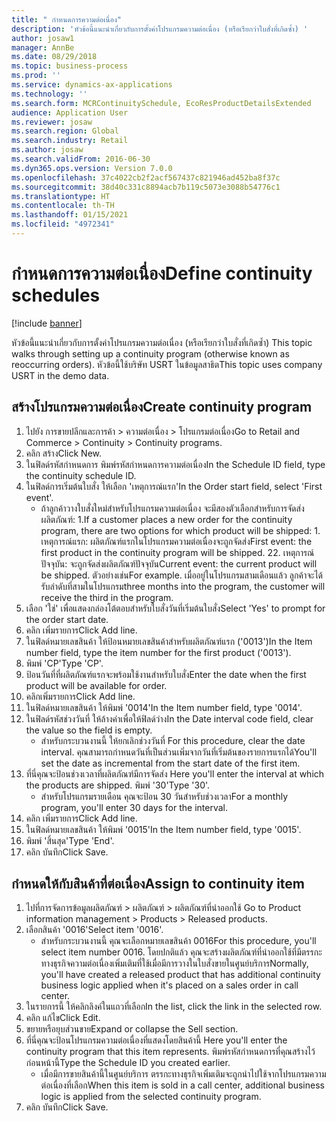 ```yaml
---
title: " กำหนดการความต่อเนื่อง"
description: 'หัวข้อนี้แนะนำเกี่ยวกับการตั้งค่าโปรแกรมความต่อเนื่อง (หรือเรียกว่าใบสั่งที่เกิดซ้ำ) '
author: josaw1
manager: AnnBe
ms.date: 08/29/2018
ms.topic: business-process
ms.prod: ''
ms.service: dynamics-ax-applications
ms.technology: ''
ms.search.form: MCRContinuitySchedule, EcoResProductDetailsExtended
audience: Application User
ms.reviewer: josaw
ms.search.region: Global
ms.search.industry: Retail
ms.author: josaw
ms.search.validFrom: 2016-06-30
ms.dyn365.ops.version: Version 7.0.0
ms.openlocfilehash: 37c4022cb2f2acf567437c821946ad452ba8f37c
ms.sourcegitcommit: 38d40c331c8894acb7b119c5073e3088b54776c1
ms.translationtype: HT
ms.contentlocale: th-TH
ms.lasthandoff: 01/15/2021
ms.locfileid: "4972341"
---
```

# <a name="define-continuity-schedules"></a><span data-ttu-id="df34e-103"> กำหนดการความต่อเนื่อง</span><span class="sxs-lookup"><span data-stu-id="df34e-103">Define continuity schedules</span></span>

[!include [banner](../includes/banner.md)]

<span data-ttu-id="df34e-104">หัวข้อนี้แนะนำเกี่ยวกับการตั้งค่าโปรแกรมความต่อเนื่อง (หรือเรียกว่าใบสั่งที่เกิดซ้ำ) </span><span class="sxs-lookup"><span data-stu-id="df34e-104">This topic walks through setting up a continuity program (otherwise known as reoccurring orders).</span></span> <span data-ttu-id="df34e-105">หัวข้อนี้ใช้บริษัท USRT ในข้อมูลสาธิต</span><span class="sxs-lookup"><span data-stu-id="df34e-105">This topic uses company USRT in the demo data.</span></span>


## <a name="create-continuity-program"></a><span data-ttu-id="df34e-106">สร้างโปรแกรมความต่อเนื่อง</span><span class="sxs-lookup"><span data-stu-id="df34e-106">Create continuity program</span></span>
1. <span data-ttu-id="df34e-107">ไปยัง การขายปลีกและการค้า > ความต่อเนื่อง > โปรแกรมต่อเนื่อง</span><span class="sxs-lookup"><span data-stu-id="df34e-107">Go to Retail and Commerce > Continuity > Continuity programs.</span></span>
2. <span data-ttu-id="df34e-108">คลิก สร้าง</span><span class="sxs-lookup"><span data-stu-id="df34e-108">Click New.</span></span>
3. <span data-ttu-id="df34e-109">ในฟิลด์รหัสกำหนดการ พิมพ์รหัสกำหนดการความต่อเนื่อง</span><span class="sxs-lookup"><span data-stu-id="df34e-109">In the Schedule ID field, type the continuity schedule ID.</span></span>
4. <span data-ttu-id="df34e-110">ในฟิลด์การเริ่มต้นใบสั่ง ให้เลือก 'เหตุการณ์แรก'</span><span class="sxs-lookup"><span data-stu-id="df34e-110">In the Order start field, select 'First event'.</span></span>
    * <span data-ttu-id="df34e-111">ถ้าลูกค้าวางใบสั่งใหม่สำหรับโปรแกรมความต่อเนื่อง จะมีสองตัวเลือกสำหรับการจัดส่งผลิตภัณฑ์:  1.</span><span class="sxs-lookup"><span data-stu-id="df34e-111">If a customer places a new order for the continuity program, there are two options for which product will be shipped:  1.</span></span> <span data-ttu-id="df34e-112">เหตุการณ์แรก: ผลิตภัณฑ์แรกในโปรแกรมความต่อเนื่องจะถูกจัดส่ง</span><span class="sxs-lookup"><span data-stu-id="df34e-112">First event: the first product in the continuity program will be shipped.</span></span>  <span data-ttu-id="df34e-113">2</span><span class="sxs-lookup"><span data-stu-id="df34e-113">2.</span></span> <span data-ttu-id="df34e-114">เหตุการณ์ปัจจุบัน: จะถูกจัดส่งผลิตภัณฑ์ปัจจุบัน</span><span class="sxs-lookup"><span data-stu-id="df34e-114">Current event: the current product will be shipped.</span></span> <span data-ttu-id="df34e-115">ตัวอย่างเช่น</span><span class="sxs-lookup"><span data-stu-id="df34e-115">For example.</span></span> <span data-ttu-id="df34e-116">เมื่ออยู่ในโปรแกรมสามเดือนแล้ว ลูกค้าจะได้รับลำดับที่สามในโปรแกรม</span><span class="sxs-lookup"><span data-stu-id="df34e-116">three months into the program, the customer will receive the third in the program.</span></span>  
5. <span data-ttu-id="df34e-117">เลือก 'ใช่' เพื่อแสดงกล่องโต้ตอบสำหรับใบสั่งวันที่เริ่มต้นใบสั่ง</span><span class="sxs-lookup"><span data-stu-id="df34e-117">Select 'Yes' to prompt for the order start date.</span></span>
6. <span data-ttu-id="df34e-118">คลิก เพิ่มรายการ</span><span class="sxs-lookup"><span data-stu-id="df34e-118">Click Add line.</span></span>
7. <span data-ttu-id="df34e-119">ในฟิลด์หมายเลขสินค้า ให้ป้อนหมายเลขสินค้าสำหรับผลิตภัณฑ์แรก ('0013')</span><span class="sxs-lookup"><span data-stu-id="df34e-119">In the Item number field, type the item number for the first product ('0013').</span></span>
8. <span data-ttu-id="df34e-120">พิมพ์ 'CP'</span><span class="sxs-lookup"><span data-stu-id="df34e-120">Type 'CP'.</span></span>
9. <span data-ttu-id="df34e-121">ป้อนวันที่ที่ผลิตภัณฑ์แรกจะพร้อมใช้งานสำหรับใบสั่ง</span><span class="sxs-lookup"><span data-stu-id="df34e-121">Enter the date when the first product will be available for order.</span></span>
10. <span data-ttu-id="df34e-122">คลิกเพิ่มรายการ</span><span class="sxs-lookup"><span data-stu-id="df34e-122">Click Add line.</span></span>
11. <span data-ttu-id="df34e-123">ในฟิลด์หมายเลขสินค้า ให้พิมพ์ '0014'</span><span class="sxs-lookup"><span data-stu-id="df34e-123">In the Item number field, type '0014'.</span></span>
12. <span data-ttu-id="df34e-124">ในฟิลด์รหัสช่วงวันที่ ให้ล้างค่าเพื่อให้ฟิลด์ว่าง</span><span class="sxs-lookup"><span data-stu-id="df34e-124">In the Date interval code field, clear the value so the field is empty.</span></span>
    * <span data-ttu-id="df34e-125">สำหรับกระบวนงานนี้ ให้ยกเลิกช่วงวันที่ </span><span class="sxs-lookup"><span data-stu-id="df34e-125">For this procedure, clear the date interval.</span></span> <span data-ttu-id="df34e-126">คุณสามารถกำหนดวันที่เป็นส่วนเพิ่มจากวันที่เริ่มต้นของรายการแรกได้</span><span class="sxs-lookup"><span data-stu-id="df34e-126">You'll set the date as incremental from the start date of the first item.</span></span>  
13. <span data-ttu-id="df34e-127">ที่นี่คุณจะป้อนช่วงเวลาที่ผลิตภัณฑ์มีการจัดส่ง </span><span class="sxs-lookup"><span data-stu-id="df34e-127">Here you'll enter the interval at which the products are shipped.</span></span> <span data-ttu-id="df34e-128">พิมพ์ '30'</span><span class="sxs-lookup"><span data-stu-id="df34e-128">Type '30'.</span></span>
    * <span data-ttu-id="df34e-129">สำหรับโปรแกรมรายเดือน คุณจะป้อน 30 วันสำหรับช่วงเวลา</span><span class="sxs-lookup"><span data-stu-id="df34e-129">For a monthly program, you'll enter 30 days for the interval.</span></span>  
14. <span data-ttu-id="df34e-130">คลิก เพิ่มรายการ</span><span class="sxs-lookup"><span data-stu-id="df34e-130">Click Add line.</span></span>
15. <span data-ttu-id="df34e-131">ในฟิลด์หมายเลขสินค้า ให้พิมพ์ '0015'</span><span class="sxs-lookup"><span data-stu-id="df34e-131">In the Item number field, type '0015'.</span></span>
16. <span data-ttu-id="df34e-132">พิมพ์ 'สิ้นสุด'</span><span class="sxs-lookup"><span data-stu-id="df34e-132">Type 'End'.</span></span>
17. <span data-ttu-id="df34e-133">คลิก บันทึก</span><span class="sxs-lookup"><span data-stu-id="df34e-133">Click Save.</span></span>

## <a name="assign-to-continuity-item"></a><span data-ttu-id="df34e-134">กำหนดให้กับสินค้าที่ต่อเนื่อง</span><span class="sxs-lookup"><span data-stu-id="df34e-134">Assign to continuity item</span></span>
1. <span data-ttu-id="df34e-135">ไปที่การจัดการข้อมูลผลิตภัณฑ์ > ผลิตภัณฑ์ > ผลิตภัณฑ์ที่นำออกใช้ </span><span class="sxs-lookup"><span data-stu-id="df34e-135">Go to Product information management > Products > Released products.</span></span>
2. <span data-ttu-id="df34e-136">เลือกสินค้า '0016'</span><span class="sxs-lookup"><span data-stu-id="df34e-136">Select item '0016'.</span></span>
    * <span data-ttu-id="df34e-137">สำหรับกระบวนงานนี้ คุณจะเลือกหมายเลขสินค้า 0016</span><span class="sxs-lookup"><span data-stu-id="df34e-137">For this procedure, you'll select item number 0016.</span></span> <span data-ttu-id="df34e-138">โดยปกติแล้ว คุณจะสร้างผลิตภัณฑ์ที่นำออกใช้ที่มีตรรกะทางธุรกิจความต่อเนื่องเพิ่มเติมที่ใช้เมื่อมีการวางในใบสั่งขายในศูนย์บริการ</span><span class="sxs-lookup"><span data-stu-id="df34e-138">Normally, you'll have created a released product that has additional continuity business logic applied when it's placed on a sales order in call center.</span></span>  
3. <span data-ttu-id="df34e-139">ในรายการนี้ ให้คลิกลิงค์ในแถวที่เลือก</span><span class="sxs-lookup"><span data-stu-id="df34e-139">In the list, click the link in the selected row.</span></span>
4. <span data-ttu-id="df34e-140">คลิก แก้ไข</span><span class="sxs-lookup"><span data-stu-id="df34e-140">Click Edit.</span></span>
5. <span data-ttu-id="df34e-141">ขยายหรือยุบส่วนขาย</span><span class="sxs-lookup"><span data-stu-id="df34e-141">Expand or collapse the Sell section.</span></span>
6. <span data-ttu-id="df34e-142">ที่นี่คุณจะป้อนโปรแกรมความต่อเนื่องที่แสดงโดยสินค้านี้ </span><span class="sxs-lookup"><span data-stu-id="df34e-142">Here you'll enter the continuity program that this item represents.</span></span> <span data-ttu-id="df34e-143">พิมพ์รหัสกำหนดการที่คุณสร้างไว้ก่อนหน้านี้</span><span class="sxs-lookup"><span data-stu-id="df34e-143">Type the Schedule ID you created earlier.</span></span>
    * <span data-ttu-id="df34e-144">เมื่อมีการขายสินค้านี้ในศูนย์บริการ ตรรกะทางธุรกิจเพิ่มเติมจะถูกนำไปใช้จากโปรแกรมความต่อเนื่องที่เลือก</span><span class="sxs-lookup"><span data-stu-id="df34e-144">When this item is sold in a call center, additional business logic is applied from the selected continuity program.</span></span>  
7. <span data-ttu-id="df34e-145">คลิก บันทึก</span><span class="sxs-lookup"><span data-stu-id="df34e-145">Click Save.</span></span>

